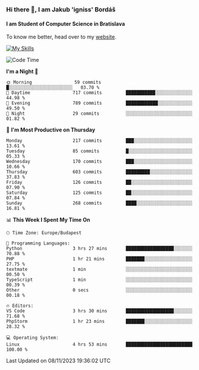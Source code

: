 ### Hi there 👋, I am Jakub 'igniss' Bordáš

#### I am Student of Computer Science in Bratislava
To know me better, head over to my [website](https://bordas.sk).

[![My Skills](https://skillicons.dev/icons?i=js,html,css,figma,svelte,java,kotlin,python,postgresql,typescript,nest,nodejs)](https://bordas.sk)


<!--START_SECTION:waka-->
![Code Time](http://img.shields.io/badge/Code%20Time-1%2C263%20hrs%2019%20mins-blue)

**I'm a Night 🦉** 

```text
🌞 Morning                59 commits          █░░░░░░░░░░░░░░░░░░░░░░░░   03.70 % 
🌆 Daytime                717 commits         ███████████░░░░░░░░░░░░░░   44.98 % 
🌃 Evening                789 commits         ████████████░░░░░░░░░░░░░   49.50 % 
🌙 Night                  29 commits          ░░░░░░░░░░░░░░░░░░░░░░░░░   01.82 % 
```
📅 **I'm Most Productive on Thursday** 

```text
Monday                   217 commits         ███░░░░░░░░░░░░░░░░░░░░░░   13.61 % 
Tuesday                  85 commits          █░░░░░░░░░░░░░░░░░░░░░░░░   05.33 % 
Wednesday                170 commits         ███░░░░░░░░░░░░░░░░░░░░░░   10.66 % 
Thursday                 603 commits         █████████░░░░░░░░░░░░░░░░   37.83 % 
Friday                   126 commits         ██░░░░░░░░░░░░░░░░░░░░░░░   07.90 % 
Saturday                 125 commits         ██░░░░░░░░░░░░░░░░░░░░░░░   07.84 % 
Sunday                   268 commits         ████░░░░░░░░░░░░░░░░░░░░░   16.81 % 
```


📊 **This Week I Spent My Time On** 

```text
🕑︎ Time Zone: Europe/Budapest

💬 Programming Languages: 
Python                   3 hrs 27 mins       ██████████████████░░░░░░░   70.88 % 
PHP                      1 hr 21 mins        ███████░░░░░░░░░░░░░░░░░░   27.75 % 
textmate                 1 min               ░░░░░░░░░░░░░░░░░░░░░░░░░   00.50 % 
TypeScript               1 min               ░░░░░░░░░░░░░░░░░░░░░░░░░   00.39 % 
Other                    0 secs              ░░░░░░░░░░░░░░░░░░░░░░░░░   00.18 % 

🔥 Editors: 
VS Code                  3 hrs 30 mins       ██████████████████░░░░░░░   71.68 % 
PhpStorm                 1 hr 23 mins        ███████░░░░░░░░░░░░░░░░░░   28.32 % 

💻 Operating System: 
Linux                    4 hrs 53 mins       █████████████████████████   100.00 % 
```


 Last Updated on 08/11/2023 19:36:02 UTC
<!--END_SECTION:waka-->
